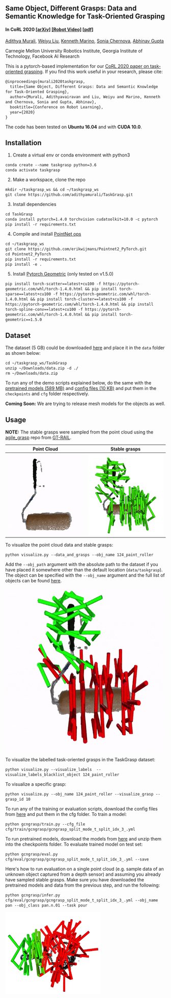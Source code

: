 ## Same Object, Different Grasps: Data and Semantic Knowledge for Task-Oriented Grasping
#### In CoRL 2020 [[arXiv]](https://arxiv.org/abs/2011.06431) [[Robot Video]](https://youtu.be/ByHVc-sPmd8) [[pdf]](https://arxiv.org/pdf/2011.06431.pdf)

[Adithya Murali](http://adithyamurali.com), [Weiyu Liu](http://weiyuliu.com/), [Kenneth Marino](http://kennethmarino.com/), [Sonia Chernova](https://www.cc.gatech.edu/~chernova/), [Abhinav Gupta](http://www.cs.cmu.edu/~abhinavg)

Carnegie Mellon University Robotics Institute, Georgia Institute of Technology, Facebook AI Research

<!-- <img src='images/hcp.png' width="400"> <img src="https://thumbs.gfycat.com/SafeNeighboringHydatidtapeworm-size_restricted.gif" width="400"> -->

This is a pytorch-based implementation for our [CoRL 2020 paper on task-oriented grasping](https://arxiv.org/abs/2011.06431). If you find this work useful in your research, please cite:

	@inproceedings{murali2020taskgrasp,
	  title={Same Object, Different Grasps: Data and Semantic Knowledge for Task-Oriented Grasping},
	  author={Murali, Adithyavairavan and Liu, Weiyu and Marino, Kenneth and Chernova, Sonia and Gupta, Abhinav},
	  booktitle={Conference on Robot Learning},
	  year={2020}
	}

The code has been tested on **Ubuntu 16.04** and with **CUDA 10.0**.

## Installation

1) Create a virtual env or conda environment with python3
```shell
conda create --name taskgrasp python=3.6
conda activate taskgrasp
```
2) Make a workspace, clone the repo
```shell
mkdir ~/taskgrasp_ws && cd ~/taskgrasp_ws
git clone https://github.com/adithyamurali/TaskGrasp.git
```
3) Install dependencies
```shell
cd TaskGrasp
conda install pytorch=1.4.0 torchvision cudatoolkit=10.0 -c pytorch
pip install -r requirements.txt
```
4) Compile and install [PointNet ops](https://github.com/erikwijmans/Pointnet2_PyTorch)
```shell
cd ~/taskgrasp_ws
git clone https://github.com/erikwijmans/Pointnet2_PyTorch.git
cd Pointnet2_PyTorch
pip install -r requirements.txt
pip install -e .
```
5) Install [Pytorch Geometric](https://github.com/rusty1s/pytorch_geometric) (only tested on v1.5.0)
```shell
pip install torch-scatter==latest+cu100 -f https://pytorch-geometric.com/whl/torch-1.4.0.html && pip install torch-sparse==latest+cu100 -f https://pytorch-geometric.com/whl/torch-1.4.0.html && pip install torch-cluster==latest+cu100 -f https://pytorch-geometric.com/whl/torch-1.4.0.html && pip install torch-spline-conv==latest+cu100 -f https://pytorch-geometric.com/whl/torch-1.4.0.html && pip install torch-geometric==1.5.0
```

## Dataset
The dataset (5 GB) could be downloaded [here](https://drive.google.com/file/d/1aZ0k43fBIZZQPPPraV-z6itpqCHuDiUU/view?usp=sharing) and place it in the `data` folder as shown below:
```shell
cd ~/taskgrasp_ws/TaskGrasp
unzip ~/Downloads/data.zip -d ./
rm ~/Downloads/data.zip
```
To run any of the demo scripts explained below, do the same with the [pretrained models (589 MB)](https://drive.google.com/file/d/1fasm-8MV6zBjdnbAHLbU8_8TZOkeABkR/view?usp=sharing) and [config files (10 KB)](https://drive.google.com/file/d/1vJfkaCCLJmvT8i5OB-qx_pOojgx2ouPf/view?usp=sharing) and put them in the `checkpoints` and `cfg` folder respectively.

**Coming Soon:** We are trying to release mesh models for the objects as well.

## Usage

**NOTE:** The stable grasps were sampled from the point cloud using the [agile_grasp](https://github.com/GT-RAIL/rail_agile) repo from [GT-RAIL](http://www.rail.gatech.edu/).

Point Cloud         |  Stable grasps
:-------------------------:|:-------------------------:
<img src="assets/pc.gif" width="256" height="256" title="pc">  |  <img src="assets/grasps.jpg" width="256" height="256" title="grasps">

To visualize the point cloud data and stable grasps:
```shell
python visualize.py --data_and_grasps --obj_name 124_paint_roller
```
Add the `--obj_path` argument with the absolute path to the dataset if you have placed it somewhere other than the default location (`data/taskgrasp`). The object can be specified with the `--obj_name` argument and the full list of objects can be found [here](gcngrasp/data/taskgrasp_objects.txt).

<img src="assets/tog.gif" width="512" height="512" title="tog">

To visualize the labelled task-oriented grasps in the TaskGrasp dataset:
```shell
python visualize.py --visualize_labels  --visualize_labels_blacklist_object 124_paint_roller
```

To visualize a specific grasp:
```shell
python visualize.py --obj_name 124_paint_roller --visualize_grasp --grasp_id 10
```

To run any of the training or evaluation scripts, download the config files from [here](https://drive.google.com/file/d/1vJfkaCCLJmvT8i5OB-qx_pOojgx2ouPf/view?usp=sharing) and put them in the cfg folder. To train a model:
```shell
python gcngrasp/train.py --cfg_file cfg/train/gcngrasp/gcngrasp_split_mode_t_split_idx_3_.yml
```

To run pretrained models, download the models from [here](https://drive.google.com/file/d/1fasm-8MV6zBjdnbAHLbU8_8TZOkeABkR/view?usp=sharing) and unzip them into the checkpoints folder. To evaluate trained model on test set:
```shell
python gcngrasp/eval.py cfg/eval/gcngrasp/gcngrasp_split_mode_t_split_idx_3_.yml --save
```

Here's how to run evaluation on a single point cloud (e.g. sample data of an unknown object captured from a depth sensor) and assuming you already have sampled stable grasps. Make sure you have downloaded the pretrained models and data from the previous step, and run the following:
```shell
python gcngrasp/infer.py cfg/eval/gcngrasp/gcngrasp_split_mode_t_split_idx_3_.yml --obj_name pan --obj_class pan.n.01 --task pour
```

<img src="assets/pan.jpg" width="300" height="256" title="pan">
